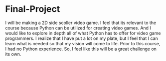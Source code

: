 # Final-Project
I will be making a 2D side scoller video game. I feel that its relevant to the course because Python can be utilized for creating video games. And I would like to explore in depth all of what Python has to offer for video game programmers. I realize that I have put a lot on my plate, but I feel that I can learn what is needed so that my vision will come to life. Prior to this course, I had no Python experience. So, I feel like this will be a great challenge on its own.  

